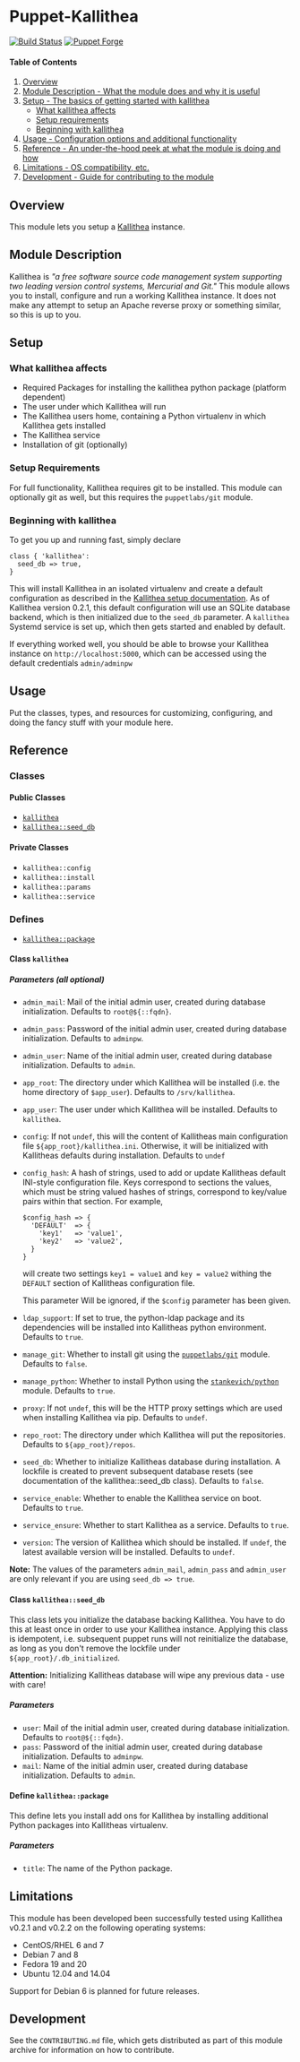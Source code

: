 # Puppet-Kallithea

[![Build Status](https://travis-ci.org/rauchrob/puppet-kallithea.svg?branch=master)](https://travis-ci.org/rauchrob/puppet-kallithea)
[![Puppet Forge](http://img.shields.io/puppetforge/v/rauch/kallithea.svg)](https://forge.puppetlabs.com/rauch/kallithea)

#### Table of Contents

1. [Overview](#overview)
2. [Module Description - What the module does and why it is useful](#module-description)
3. [Setup - The basics of getting started with kallithea](#setup)
    * [What kallithea affects](#what-kallithea-affects)
    * [Setup requirements](#setup-requirements)
    * [Beginning with kallithea](#beginning-with-kallithea)
4. [Usage - Configuration options and additional functionality](#usage)
5. [Reference - An under-the-hood peek at what the module is doing and how](#reference)
5. [Limitations - OS compatibility, etc.](#limitations)
6. [Development - Guide for contributing to the module](#development)

## Overview

This module lets you setup a [Kallithea](https://kallithea-scm.org) instance. 

## Module Description

Kallithea is *"a free software source code management system supporting two leading version control systems, Mercurial and Git."* This module allows you to install, configure and run a working Kallithea instance. It does not make any attempt to setup an Apache reverse proxy or something similar, so this is up to you.

## Setup

### What kallithea affects

* Required Packages for installing the kallithea python package (platform dependent) 
* The user under which Kallithea will run
* The Kallithea users home, containing a Python virtualenv in which Kallithea gets installed
* The Kallithea service
* Installation of git (optionally) 

### Setup Requirements

For full functionality, Kallithea requires git to be installed. This module can optionally git as well, but this requires the `puppetlabs/git` module.

### Beginning with kallithea

To get you up and running fast, simply declare

```puppet
class { 'kallithea':
  seed_db => true,
}
```

This will install Kallithea in an isolated virtualenv and create a default configuration as described in the [Kallithea setup documentation](https://pythonhosted.org/Kallithea/setup.html). As of Kallithea version 0.2.1, this default configuration will use an SQLite database backend, which is then initialized due to the `seed_db` parameter. A `kallithea` Systemd service is set up, which then gets started and enabled by default.

If everything worked well, you should be able to browse your Kallithea instance on `http://localhost:5000`, which can be accessed using the default credentials `admin/adminpw`

## Usage

Put the classes, types, and resources for customizing, configuring, and doing the fancy stuff with your module here. 

## Reference

### Classes

#### Public Classes

* [`kallithea`](#class-kallithea)
* [`kallithea::seed_db`](#class-kallitheaseed_db)

#### Private Classes

* `kallithea::config`
* `kallithea::install`
* `kallithea::params`
* `kallithea::service`

### Defines

* [`kallithea::package`](#define-kallitheapackage)

#### Class `kallithea`

##### Parameters (all optional)

* `admin_mail`: Mail of the initial admin user, created during database initialization. Defaults to `root@${::fqdn}`.
* `admin_pass`: Password of the initial admin user, created during database initialization. Defaults to `adminpw`.
* `admin_user`: Name of the initial admin user, created during database initialization. Defaults to `admin`.
* `app_root`: The directory under which Kallithea will be installed (i.e. the home  directory of `$app_user`). Defaults to `/srv/kallithea`.
* `app_user`: The user under which Kallithea will be installed. Defaults to `kallithea`.
* `config`: If not `undef`, this will the content of Kallitheas main configuration file `${app_root}/kallithea.ini`. Otherwise, it will be initialized with Kallitheas defaults during installation. Defaults to `undef`
* `config_hash`: A hash of strings, used to add or update Kallitheas default INI-style configuration file. Keys correspond to sections the values, which must be string valued hashes of strings, correspond to key/value pairs within that section. For example,

    ```
    $config_hash => {
      'DEFAULT'  => {
        'key1'   => 'value1',
        'key2'   => 'value2',
      }
    }
    ```
  
  will create two settings `key1 = value1` and `key = value2` withing the `DEFAULT` section of Kallitheas configuration file.

  This parameter Will be ignored, if the `$config` parameter has been given.
* `ldap_support`: If set to true, the python-ldap package and its dependencies will be installed into Kallitheas python environment. Defaults to `true`.
* `manage_git`: Whether to install git using the [`puppetlabs/git`](https://github.com/puppetlabs/puppetlabs-git) module. Defaults to `false`.
* `manage_python`: Whether to install Python using the [`stankevich/python`](https://github.com/stankevich/puppet-python) module. Defaults to `true`.
* `proxy`: If not `undef`, this will be the HTTP proxy settings which are used when installing Kallithea via pip. Defaults to `undef`.
* `repo_root`: The directory under which Kallithea will put the repositories. Defaults to `${app_root}/repos`.
* `seed_db`: Whether to initialize Kallitheas database during installation. A lockfile is created to prevent subsequent database resets (see documentation of the kallithea::seed_db class). Defaults to `false`.
* `service_enable`: Whether to enable the Kallithea service on boot. Defaults to `true`.
* `service_ensure`: Whether to start Kallithea as a service. Defaults to `true`.
* `version`: The version of Kallithea which should be installed. If `undef`, the latest available version will be installed. Defaults to `undef`.

**Note:** The values of the parameters `admin_mail`, `admin_pass` and `admin_user` are only relevant if you are using `seed_db => true`.

#### Class `kallithea::seed_db`

This class lets you initialize the database backing Kallithea. You have to do this at least once in order to use your Kallithea instance. Applying this class is idempotent, i.e. subsequent puppet runs will not reinitialize the database, as long as you don't remove the lockfile under `${app_root}/.db_initialized`.

**Attention:** Initializing Kallitheas database will wipe any previous data - use with care!

##### Parameters

* `user`: Mail of the initial admin user, created during database initialization. Defaults to `root@${::fqdn}`.
* `pass`: Password of the initial admin user, created during database initialization. Defaults to `adminpw`.
* `mail`: Name of the initial admin user, created during database initialization. Defaults to `admin`.

#### Define `kallithea::package`

This define lets you install add ons for Kallithea by installing additional Python packages into Kallitheas virtualenv.

##### Parameters 

* `title`: The name of the Python package.

## Limitations

This module has been developed been successfully tested using Kallithea v0.2.1 and v0.2.2 on the following operating systems:

* CentOS/RHEL 6 and 7
* Debian 7 and 8
* Fedora 19 and 20
* Ubuntu 12.04 and 14.04

Support for Debian 6 is planned for future releases.

## Development

See the `CONTRIBUTING.md` file, which gets distributed as part of this module archive for information on how to contribute.

